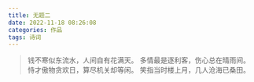```yaml
---
title: 无题二
date: 2022-11-18 08:26:08
categories: 作品
tags: 诗词
---
```


> 
> 钱不寒似东流水，人间自有花满天。
> 多情最是逐利客，伤心总在晴雨间。
> 恃才傲物贪欢日，算尽机关却等闲。
> 笑指当时楼上月，几人沧海已桑田。
> 
